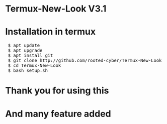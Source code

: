 # Termux-New-Look V3.1
# Installation in termux
 <pre> $ apt update
 $ apt upgrade
 $ apt install git
 $ git clone http://github.com/rooted-cyber/Termux-New-Look
 $ cd Termux-New-Look
 $ bash setup.sh</pre>

# Thank you for using this
# And many feature added
